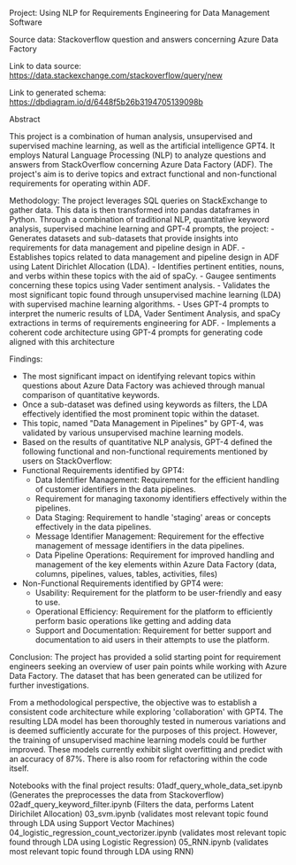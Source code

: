 Project: Using NLP for Requirements Engineering for Data Management Software

Source data: Stackoverflow question and answers concerning Azure Data Factory

Link to data source: https://data.stackexchange.com/stackoverflow/query/new

Link to generated schema: https://dbdiagram.io/d/6448f5b26b3194705139098b

Abstract

This project is a combination of human analysis, unsupervised and supervised machine learning, as well as the artificial intelligence GPT4. It employs Natural Language Processing (NLP) to analyze questions and answers from StackOverflow concerning Azure Data Factory (ADF). The project's aim is to derive topics and extract functional and non-functional requirements for operating within ADF.

Methodology: The project leverages SQL queries on StackExchange to gather data. This data is then transformed into pandas dataframes in Python. Through a combination of traditional NLP, quantitative keyword analysis, supervised machine learning and GPT-4 prompts, the project:
    - Generates datasets and sub-datasets that provide insights into requirements for data management and pipeline design in ADF.
    - Establishes topics related to data management and pipeline design in ADF using Latent Dirichlet Allocation (LDA).
    - Identifies pertinent entities, nouns, and verbs within these topics with the aid of spaCy.
    - Gaugee sentiments concerning these topics using Vader sentiment analysis.
    - Validates the most significant topic found through unsupervised machine learning (LDA) with supervised machine learning algorithms.
    - Uses GPT-4 prompts to interpret the numeric results of LDA, Vader Sentiment Analysis, and spaCy extractions in terms of requirements engineering for ADF.
    - Implements a coherent code architecture using GPT-4 prompts for generating code aligned with this architecture

Findings:
- The most significant impact on identifying relevant topics within questions about Azure Data Factory was achieved through manual comparison of quantitative keywords.
- Once a sub-dataset was defined using keywords as filters, the LDA effectively identified the most prominent topic within the dataset.
- This topic, named "Data Management in Pipelines" by GPT-4, was validated by various unsupervised machine learning models.
- Based on the results of quantitative NLP analysis, GPT-4 defined the following functional and non-functional requirements mentioned by users on StackOverflow:
- Functional Requirements identified by GPT4: 
    - Data Identifier Management: Requirement for the efficient handling of customer identifiers in the data pipelines.
    - Requirement for managing taxonomy identifiers effectively within the pipelines.
    - Data Staging: Requirement to handle 'staging' areas or concepts effectively in the data pipelines.
    - Message Identifier Management: Requirement for the effective management of message identifiers in the data pipelines.
    - Data Pipeline Operations: Requirement for improved handling and management of the key elements within Azure Data Factory (data, columns, pipelines, values, tables, activities, files)
- Non-Functional Requirements identified by GPT4 were: 
    - Usability: Requirement for the platform to be user-friendly and easy to use.
    - Operational Efficiency: Requirement for the platform to efficiently perform basic operations like getting and adding data
    - Support and Documentation: Requirement for better support and documentation to aid users in their attempts to use the platform.

Conclusion: The project has provided a solid starting point for requirement engineers seeking an overview of user pain points while working with Azure Data Factory. The dataset that has been generated can be utilized for further investigations.

From a methodological perspective, the objective was to establish a consistent code architecture while exploring 'collaboration' with GPT4. The resulting LDA model has been thoroughly tested in numerous variations and is deemed sufficiently accurate for the purposes of this project. However, the training of unsupervised machine learning models could be further improved. These models currently exhibit slight overfitting and predict with an accuracy of 87%. There is also room for refactoring within the code itself. 


Notebooks with the final project results: 
01adf_query_whole_data_set.ipynb (Generates the preprocesses the data from Stackoverflow)
02adf_query_keyword_filter.ipynb (Filters the data, performs Latent Dirichilet Allocation)
03_svm.ipynb (validates most relevant topic found through LDA using Support Vector Machines)
04_logistic_regression_count_vectorizer.ipynb (validates most relevant topic found through LDA using Logistic Regression)
05_RNN.ipynb (validates most relevant topic found through LDA using RNN)
